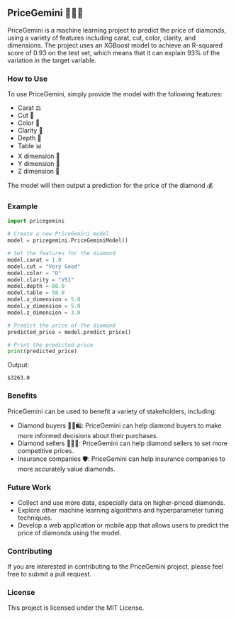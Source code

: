 ## PriceGemini 💎🔮✨

PriceGemini is a machine learning project to predict the price of diamonds, using a variety of features including carat, cut, color, clarity, and dimensions. The project uses an XGBoost model to achieve an R-squared score of 0.93 on the test set, which means that it can explain 93% of the variation in the target variable.

### How to Use

To use PriceGemini, simply provide the model with the following features:

* Carat ⚖️
* Cut 🔪
* Color 🎨
* Clarity 💎
* Depth 📐
* Table 📊
* X dimension 📏
* Y dimension 📏
* Z dimension 📏

The model will then output a prediction for the price of the diamond 💰

### Example

```python
import pricegemini

# Create a new PriceGemini model
model = pricegemini.PriceGeminiModel()

# Set the features for the diamond
model.carat = 1.0
model.cut = "Very Good"
model.color = "D"
model.clarity = "VS1"
model.depth = 60.0
model.table = 58.0
model.x_dimension = 5.0
model.y_dimension = 5.0
model.z_dimension = 3.0

# Predict the price of the diamond
predicted_price = model.predict_price()

# Print the predicted price
print(predicted_price)
```

Output:

```
$3263.0
```

### Benefits

PriceGemini can be used to benefit a variety of stakeholders, including:

* Diamond buyers 💎💍🛍️: PriceGemini can help diamond buyers to make more informed decisions about their purchases.
* Diamond sellers 💎💎💎: PriceGemini can help diamond sellers to set more competitive prices.
* Insurance companies 🛡️: PriceGemini can help insurance companies to more accurately value diamonds.

### Future Work

* Collect and use more data, especially data on higher-priced diamonds.
* Explore other machine learning algorithms and hyperparameter tuning techniques.
* Develop a web application or mobile app that allows users to predict the price of diamonds using the model.

### Contributing

If you are interested in contributing to the PriceGemini project, please feel free to submit a pull request.

### License

This project is licensed under the MIT License.
